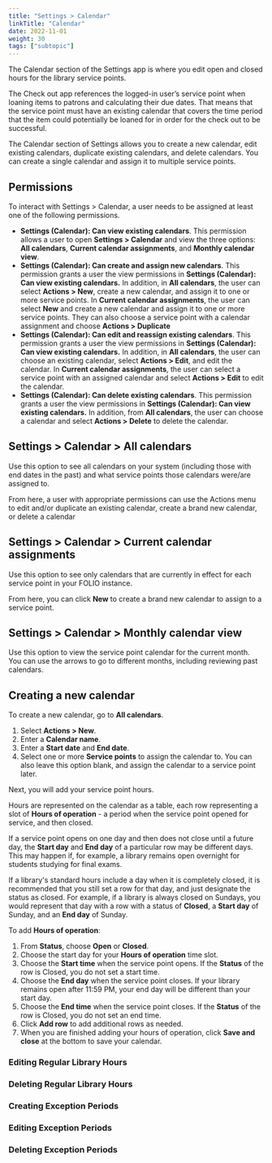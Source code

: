 ```yaml
---
title: "Settings > Calendar"
linkTitle: "Calendar"
date: 2022-11-01
weight: 30
tags: ["subtopic"]
---
```


The Calendar section of the Settings app is where you edit open and closed hours for the library service points. 

The Check out app references the logged-in user’s service point when loaning items to patrons and calculating their due dates. That means that the service point must have an existing calendar that covers the time period that the item could potentially be loaned for in order for the check out to be successful.

The Calendar section of Settings allows you to create a new calendar, edit existing calendars, duplicate existing calendars, and delete calendars. You can create a single calendar and assign it to multiple service points.

## Permissions

To interact with Settings > Calendar, a user needs to be assigned at least one of the following permissions.

* **Settings (Calendar): Can view existing calendars**. This permission allows a user to open **Settings \> Calendar** and view the three options: **All calendars**, **Current calendar assignments**, and **Monthly calendar view**.
* **Settings (Calendar): Can create and assign new calendars**. This permission grants a user the view permissions in **Settings (Calendar): Can view existing calendars.** In addition, in **All calendars**, the user can select **Actions \> New**, create a new calendar, and assign it to one or more service points. In **Current calendar assignments**, the user can select **New** and create a new calendar and assign it to one or more service points. They can also choose a service point with a calendar assignment and choose **Actions \> Duplicate**
* **Settings (Calendar): Can edit and reassign existing calendars**. This permission grants a user the view permissions in **Settings (Calendar): Can view existing calendars.** In addition, in **All calendars**, the user can choose an existing calendar, select **Actions \> Edit**, and edit the calendar. In **Current calendar assignments**, the user can select a service point with an assigned calendar and select **Actions \> Edit** to edit the calendar.
* **Settings (Calendar): Can delete existing calendars**. This permission grants a user the view permissions in **Settings (Calendar): Can view existing calendars.** In addition, from **All calendars**, the user can choose a calendar and select **Actions \> Delete** to delete the calendar.


## Settings > Calendar > All calendars

Use this option to see all calendars on your system (including those with end dates in the past) and what service points those calendars were/are assigned to.

From here, a user with appropriate permissions can use the Actions menu to edit and/or duplicate an existing calendar, create a brand new calendar, or delete a calendar

## Settings > Calendar > Current calendar assignments

Use this option to see only calendars that are currently in effect for each service point in your FOLIO instance.

From here, you can click **New** to create a brand new calendar to assign to a service point.

## Settings > Calendar > Monthly calendar view

Use this option to view the service point calendar for the current month. You can use the arrows to go to different months, including reviewing past calendars.

## Creating a new calendar

To create a new calendar, go to **All calendars**. 

1. Select **Actions \> New**. 
2. Enter a **Calendar name**. 
3. Enter a **Start date** and **End date**.
4. Select one or more **Service points** to assign the calendar to. You can also leave this option blank, and assign the calendar to a service point later.

Next, you will add your service point hours.

Hours are represented on the calendar as a table, each row representing a slot of **Hours of operation** - a period when the service point opened for service, and then closed. 

If a service point opens on one day and then does not close until a future day, the **Start day** and **End day** of a particular row may be different days. This may happen if, for example, a library remains open overnight for students studying for final exams.

If a library's standard hours include a day when it is completely closed, it is recommended that you still set a row for that day, and just designate the status as closed. For example, if a library is always closed on Sundays, you would represent that day with a row with a status of **Closed**, a **Start day** of Sunday, and an **End day** of Sunday.

To add **Hours of operation**:

1. From **Status**, choose **Open** or **Closed**. 
2. Choose the start day for your **Hours of operation** time slot.
3. Choose the **Start time** when the service point opens. If the **Status** of the row is Closed, you do not set a start time.
4. Choose the **End day** when the service point closes. If your library remains open after 11:59 PM, your end day will be different than your start day.
5. Choose the **End time** when the service point closes. If the **Status** of the row is Closed, you do not set an end time.
6. Click **Add row** to add additional rows as needed.
7. When you are finished adding your hours of operation, click **Save and close** at the bottom to save your calendar.


### Editing Regular Library Hours


### Deleting Regular Library Hours


### Creating Exception Periods
### Editing Exception Periods


### Deleting Exception Periods
